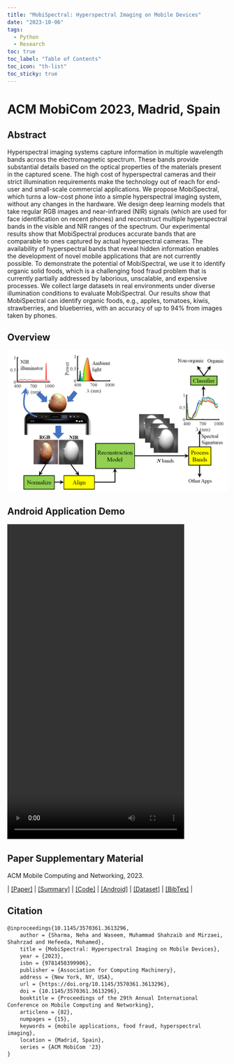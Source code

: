 ```yaml
---
title: "MobiSpectral: Hyperspectral Imaging on Mobile Devices"
date: "2023-10-06"
tags:
  - Python
  - Research
toc: true
toc_label: "Table of Contents"
toc_icon: "th-list"
toc_sticky: true
---
```


# ACM MobiCom 2023, Madrid, Spain

## Abstract
Hyperspectral imaging systems capture information in multiple wavelength bands across the electromagnetic spectrum. These bands provide substantial details based on the optical properties of the materials present in the captured scene. The high cost of hyperspectral cameras and their strict illumination requirements make the technology out of reach for end-user and small-scale commercial applications. We propose MobiSpectral, which turns a low-cost phone into a simple hyperspectral imaging system, without any changes in the hardware. We design deep learning models that take regular RGB images and near-infrared (NIR) signals (which are used for face identification on recent phones) and reconstruct multiple hyperspectral bands in the visible and NIR ranges of the spectrum. Our experimental results show that MobiSpectral produces accurate bands that are comparable to ones captured by actual hyperspectral cameras. The availability of hyperspectral bands that reveal hidden information enables the development of novel mobile applications that are not currently possible. To demonstrate the potential of MobiSpectral, we use it to identify organic solid foods, which is a challenging food fraud problem that is currently partially addressed by laborious, unscalable, and expensive processes. We collect large datasets in real environments under diverse illumination conditions to evaluate MobiSpectral. Our results show that MobiSpectral can identify organic foods, e.g., apples, tomatoes, kiwis, strawberries, and blueberries, with an accuracy of up to 94% from images taken by phones.

## Overview
![MobiSpectral Overview](/assets/images/ProjectAssets/MobiSpectral/mobispectralOverview.png)

## Android Application Demo
<video width="405" height="720" controls>
	<source src="/assets/images/ProjectAssets/MobiSpectral/mobispectralApp.mp4" type="video/mp4">
</video>

## Paper Supplementary Material
ACM Mobile Computing and Networking, 2023.

| [[Paper]](/assets/images/ProjectAssets/MobiSpectral/mobiCom23_MobiSpectral.pdf) | [[Summary]](/projects/MobiSpectral/) | [[Code]](https://github.com/mobispectral/mobicom23_mobispectral) | [[Android]](https://github.com/ShahzaibWaseem/MobiSpectral-Android) | [[Dataset]](https://www.frdr-dfdr.ca/repo/dataset/cf34da8b-f794-47c5-b114-88ecdd112a14) | [[BibTex]](/assets/images/ProjectAssets/MobiSpectral/mobispectral.bib) |

## Citation
```
@inproceedings{10.1145/3570361.3613296,
	author = {Sharma, Neha and Waseem, Muhammad Shahzaib and Mirzaei, Shahrzad and Hefeeda, Mohamed},
	title = {MobiSpectral: Hyperspectral Imaging on Mobile Devices},
	year = {2023},
	isbn = {9781450399906},
	publisher = {Association for Computing Machinery},
	address = {New York, NY, USA},
	url = {https://doi.org/10.1145/3570361.3613296},
	doi = {10.1145/3570361.3613296},
	booktitle = {Proceedings of the 29th Annual International Conference on Mobile Computing and Networking},
	articleno = {82},
	numpages = {15},
	keywords = {mobile applications, food fraud, hyperspectral imaging},
	location = {Madrid, Spain},
	series = {ACM MobiCom '23}
}
```